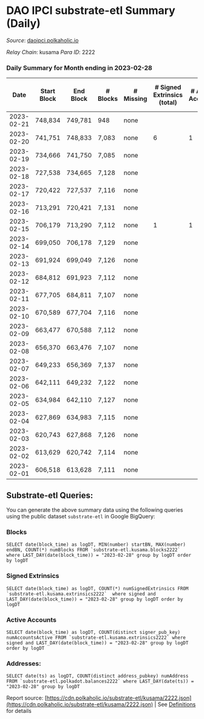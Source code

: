 # DAO IPCI substrate-etl Summary (Daily)

_Source_: [daoipci.polkaholic.io](https://daoipci.polkaholic.io)

*Relay Chain*: kusama
*Para ID*: 2222



### Daily Summary for Month ending in 2023-02-28


| Date | Start Block | End Block | # Blocks | # Missing | # Signed Extrinsics (total) | # Active Accounts | # Addresses with Balances | # Events | # Transfers | # XCM Transfers In | # XCM Transfers Out |
| ---- | ----------- | --------- | -------- | --------- | --------------------------- | ----------------- | ------------------------- | -------- | ----------- | ------------------ | ------------------- |
| 2023-02-21 | 748,834 | 749,781 | 948 | none  |  |  |  | 4,740 |   |   |   |
| 2023-02-20 | 741,751 | 748,833 | 7,083 | none  | 6 | 1 |  | 35,451 |   |   |   |
| 2023-02-19 | 734,666 | 741,750 | 7,085 | none  |  |  | 890 | 35,425 |   |   |   |
| 2023-02-18 | 727,538 | 734,665 | 7,128 | none  |  |  | 890 | 35,640 |   |   |   |
| 2023-02-17 | 720,422 | 727,537 | 7,116 | none  |  |  | 890 | 35,580 |   |   |   |
| 2023-02-16 | 713,291 | 720,421 | 7,131 | none  |  |  | 890 | 35,655 |   |   |   |
| 2023-02-15 | 706,179 | 713,290 | 7,112 | none  | 1 | 1 | 890 | 35,565 |   |   |   |
| 2023-02-14 | 699,050 | 706,178 | 7,129 | none  |  |  | 890 | 35,649 |   |   |   |
| 2023-02-13 | 691,924 | 699,049 | 7,126 | none  |  |  | 890 | 35,630 |   |   |   |
| 2023-02-12 | 684,812 | 691,923 | 7,112 | none  |  |  | 890 | 35,560 |   |   |   |
| 2023-02-11 | 677,705 | 684,811 | 7,107 | none  |  |  | 890 | 35,535 |   |   |   |
| 2023-02-10 | 670,589 | 677,704 | 7,116 | none  |  |  | 890 | 35,580 |   |   |   |
| 2023-02-09 | 663,477 | 670,588 | 7,112 | none  |  |  | 890 | 35,560 |   |   |   |
| 2023-02-08 | 656,370 | 663,476 | 7,107 | none  |  |  | 890 | 35,535 |   |   |   |
| 2023-02-07 | 649,233 | 656,369 | 7,137 | none  |  |  | 890 | 35,689 |   |   |   |
| 2023-02-06 | 642,111 | 649,232 | 7,122 | none  |  |  | 890 | 35,610 |   |   |   |
| 2023-02-05 | 634,984 | 642,110 | 7,127 | none  |  |  | 890 | 35,635 |   |   |   |
| 2023-02-04 | 627,869 | 634,983 | 7,115 | none  |  |  | 890 | 35,575 |   |   |   |
| 2023-02-03 | 620,743 | 627,868 | 7,126 | none  |  |  | 890 | 35,630 |   |   |   |
| 2023-02-02 | 613,629 | 620,742 | 7,114 | none  |  |  | 890 | 35,570 |   |   |   |
| 2023-02-01 | 606,518 | 613,628 | 7,111 | none  |  |  | 890 | 35,555 |   |   |   |

## Substrate-etl Queries:
You can generate the above summary data using the following queries using the public dataset `substrate-etl` in Google BigQuery:


### Blocks
```
SELECT date(block_time) as logDT, MIN(number) startBN, MAX(number) endBN, COUNT(*) numBlocks FROM `substrate-etl.kusama.blocks2222`  where LAST_DAY(date(block_time)) = "2023-02-28" group by logDT order by logDT
```


### Signed Extrinsics
```
SELECT date(block_time) as logDT, COUNT(*) numSignedExtrinsics FROM `substrate-etl.kusama.extrinsics2222`  where signed and LAST_DAY(date(block_time)) = "2023-02-28" group by logDT order by logDT
```


### Active Accounts
```
SELECT date(block_time) as logDT, COUNT(distinct signer_pub_key) numAccountsActive FROM `substrate-etl.kusama.extrinsics2222` where signed and LAST_DAY(date(block_time)) = "2023-02-28" group by logDT order by logDT
```


### Addresses:
```
SELECT date(ts) as logDT, COUNT(distinct address_pubkey) numAddress FROM `substrate-etl.polkadot.balances2222` where LAST_DAY(date(ts)) = "2023-02-28" group by logDT
```



Report source: [https://cdn.polkaholic.io/substrate-etl/kusama/2222.json](https://cdn.polkaholic.io/substrate-etl/kusama/2222.json) | See [Definitions](/DEFINITIONS.md) for details
